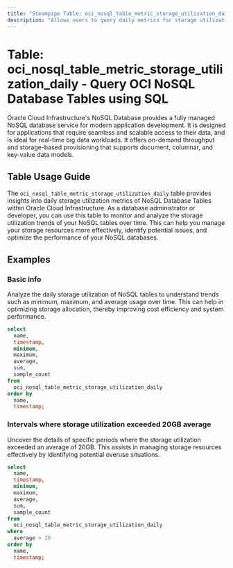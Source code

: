 ```yaml
---
title: "Steampipe Table: oci_nosql_table_metric_storage_utilization_daily - Query OCI NoSQL Database Tables using SQL"
description: "Allows users to query daily metrics for storage utilization of NoSQL Database Tables in Oracle Cloud Infrastructure."
---
```


# Table: oci_nosql_table_metric_storage_utilization_daily - Query OCI NoSQL Database Tables using SQL

Oracle Cloud Infrastructure's NoSQL Database provides a fully managed NoSQL database service for modern application development. It is designed for applications that require seamless and scalable access to their data, and is ideal for real-time big data workloads. It offers on-demand throughput and storage-based provisioning that supports document, columnar, and key-value data models.

## Table Usage Guide

The `oci_nosql_table_metric_storage_utilization_daily` table provides insights into daily storage utilization metrics of NoSQL Database Tables within Oracle Cloud Infrastructure. As a database administrator or developer, you can use this table to monitor and analyze the storage utilization trends of your NoSQL tables over time. This can help you manage your storage resources more effectively, identify potential issues, and optimize the performance of your NoSQL databases.

## Examples

### Basic info
Analyze the daily storage utilization of NoSQL tables to understand trends such as minimum, maximum, and average usage over time. This can help in optimizing storage allocation, thereby improving cost efficiency and system performance.

```sql
select
  name,
  timestamp,
  minimum,
  maximum,
  average,
  sum,
  sample_count
from
  oci_nosql_table_metric_storage_utilization_daily
order by
  name,
  timestamp;
```

### Intervals where storage utilization exceeded 20GB average
Uncover the details of specific periods where the storage utilization exceeded an average of 20GB. This assists in managing storage resources effectively by identifying potential overuse situations.

```sql
select
  name,
  timestamp,
  minimum,
  maximum,
  average,
  sum,
  sample_count
from
  oci_nosql_table_metric_storage_utilization_daily
where
  average > 20 
order by
  name,
  timestamp;
```